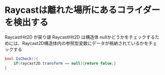 # Raycastは離れた場所にあるコライダーを検出する

RaycastHit2D が戻り値
RaycastHit2D は構造体
nullかどうかをチェックするためには、Raycast2D構造体内の参照型変数にデータが格納されているかをチェックする

``` c#
bool IsCheck(){
	if(raycast2D.transform == null){return false;}
}
```
